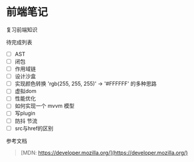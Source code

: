 # 前端笔记

复习前端知识

待完成列表
- [ ] AST
- [ ] 闭包
- [ ] 作用域链
- [ ] 设计沙盒
- [ ] 实现颜色转换 'rgb(255, 255, 255)' -> '#FFFFFF' 的多种思路
- [ ] 虚拟dom
- [ ] 性能优化
- [ ] 如何实现一个 mvvm 模型
- [ ] 写plugin
- [ ] 防抖 节流
- [ ] src与href的区别

参考文档
> [MDN: https://developer.mozilla.org/](https://developer.mozilla.org/)
